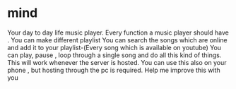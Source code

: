 # mind
Your day to day life music player. Every function a music player should have .
You can make different playlist 
You can search the songs which are online and add it to your playlist-(Every song which is available on youtube)
You can play, pause , loop through a single song and do all this kind of things.   
This will work whenever the server is hosted.
You can use this also on your phone , but hosting through the pc is required.
Help me improve this with you
